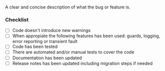 A clear and concise description of what the bug or feature is.

### Checklist

- [ ] Code doesn't introduce new warnings
- [ ] When appropiate the following features has been used: guards, logging, error reporting or transient fault
- [ ] Code has been tested
- [ ] There are automated and/or manual tests to cover the code
- [ ] Documentation has been updated
- [ ] Release notes has been updated including migration steps if needed

